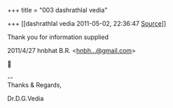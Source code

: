 +++
title = "003 dashrathlal vedia"

+++
[[dashrathlal vedia	2011-05-02, 22:36:47 [Source](https://groups.google.com/g/bvparishat/c/HotUrhRR0cE)]]



Thank you for information supplied  
  

2011/4/27 hnbhat B.R. \<[hnbh...@gmail.com]()\>



  
  
  
--  
Thanks & Regards,  
  
Dr.D.G.Vedia  

